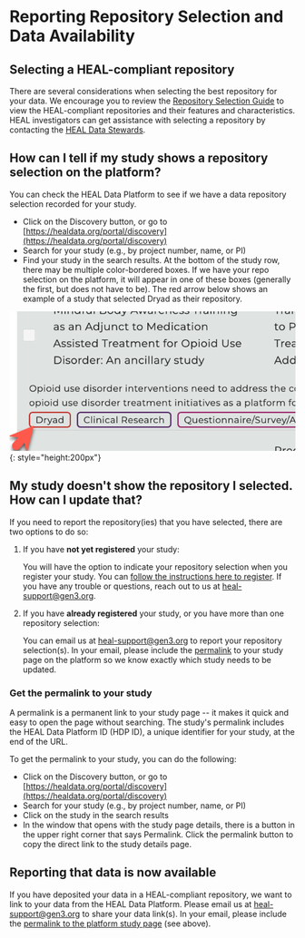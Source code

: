 # Reporting Repository Selection and Data Availability  

## Selecting a HEAL-compliant repository  

There are several considerations when selecting the best repository for your data. We encourage you to review the [Repository Selection Guide](https://www.healdatafair.org/resources/guidance/selection) to view the HEAL-compliant repositories and their features and characteristics. HEAL investigators can get assistance with selecting a repository by contacting the [HEAL Data Stewards](https://forms.fillout.com/t/gcVveGMswBus).

## How can I tell if my study shows a repository selection on the platform?  

You can check the HEAL Data Platform to see if we have a data repository selection recorded for your study. 

* Click on the Discovery button, or go to [https://healdata.org/portal/discovery](https://healdata.org/portal/discovery)
* Search for your study (e.g., by project number, name, or PI)
* Find your study in the search results. At the bottom of the study row, there may be multiple color-bordered boxes. If we have your repo selection on the platform, it will appear in one of these boxes (generally the first, but does not have to be). The red arrow below shows an example of a study that selected Dryad as their repository. 

![Screenshot of a study with Dryad listed as a HEAL-compliant repository.](./img/repo-example.png){: style="height:200px"}

## My study doesn't show the repository I selected. How can I update that?  

If you need to report the repository(ies) that you have selected, there are two options to do so:

1. If you have **not yet registered** your study:  
   
    You will have the option to indicate your repository selection when you register your study. You can [follow the instructions here to register](study-registration/index.md). If you have any trouble or questions, reach out to us at [heal-support@gen3.org](mailto:heal-support@gen3.org).  

2. If you have **already registered** your study, or you have more than one repository selection:
   
    You can email us at [heal-support@gen3.org](mailto:heal-support@gen3.org) to report your repository selection(s). In your email, please include the [permalink](#get-the-permalink-to-your-study) to your study page on the platform so we know exactly which study needs to be updated. 
    

### Get the permalink to your study  

A permalink is a permanent link to your study page -- it makes it quick and easy to open the page without searching. The study's permalink includes the HEAL Data Platform ID (HDP ID), a unique identifier for your study, at the end of the URL. 

To get the permalink to your study, you can do the following:  

   * Click on the Discovery button, or go to [https://healdata.org/portal/discovery](https://healdata.org/portal/discovery)
   * Search for your study (e.g., by project number, name, or PI)
   * Click on the study in the search results
   * In the window that opens with the study page details, there is a button in the upper right corner that says Permalink. Click the permalink button to copy the direct link to the study details page.  

## Reporting that data is now available  

If you have deposited your data in a HEAL-compliant repository, we want to link to your data from the HEAL Data Platform. Please email us at [heal-support@gen3.org](mailto:heal-support@gen3.org) to share your data link(s). In your email, please include the [permalink to the platform study page](#get-the-permalink-to-your-study) (see above).  
